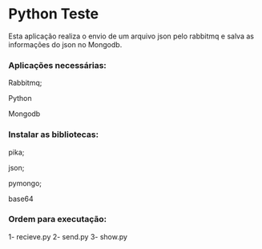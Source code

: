 <h1> Python Teste</h1>

Esta aplicação realiza o envio de um arquivo json pelo rabbitmq e salva as informações do json no Mongodb.

<h3>Aplicações necessárias:</h3>
<p>Rabbitmq;</p>
<p>Python</p>
<p>Mongodb</p>

<h3>Instalar as bibliotecas:</h3> 
<p>pika;</p>
<p>json;</p>
<p>pymongo;</p>
<p>base64</p>

<h3>Ordem para executação:</h3>
1- recieve.py
2- send.py
3- show.py


